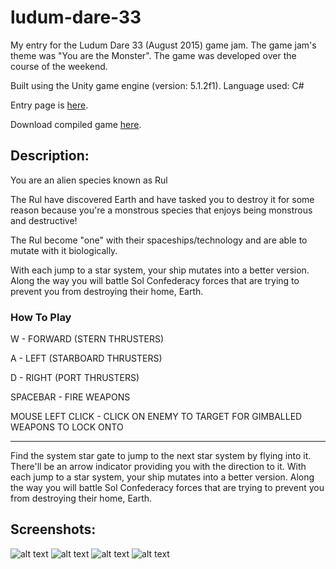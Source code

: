# ludum-dare-33
My entry for the Ludum Dare 33 (August 2015) game jam. The game jam's theme was "You are the Monster". The game was developed over the course of the weekend.

Built using the Unity game engine (version: 5.1.2f1). Language used: C#

Entry page is [here](http://ludumdare.com/compo/ludum-dare-33/?action=preview&uid=29419).

Download compiled game [here](https://hobblygobbly.itch.io/destroy-earth-ludum-dare-33-jam-game).

## Description:

You are an alien species known as Rul 

The Rul have discovered Earth and have tasked you to destroy it for some reason because you're a monstrous species that enjoys being monstrous and destructive! 

The Rul become "one" with their spaceships/technology and are able to mutate with it biologically. 

With each jump to a star system, your ship mutates into a better version. Along the way you will battle Sol Confederacy forces that are trying to prevent you from destroying their home, Earth. 

### How To Play 

W - FORWARD (STERN THRUSTERS) 

A - LEFT (STARBOARD THRUSTERS) 

D - RIGHT (PORT THRUSTERS) 

SPACEBAR - FIRE WEAPONS 

MOUSE LEFT CLICK - CLICK ON ENEMY TO TARGET FOR GIMBALLED WEAPONS TO LOCK ONTO 

---

Find the system star gate to jump to the next star system by flying into it. There'll be an arrow indicator providing you with the direction to it. With each jump to a star system, your ship mutates into a better version. Along the way you will battle Sol Confederacy forces that are trying to prevent you from destroying their home, Earth.

## Screenshots:

![alt text](https://i.imgur.com/hzv30uy.png)
![alt text](https://i.imgur.com/UxWt857.png)
![alt text](https://i.imgur.com/asc0Q3V.png)
![alt text](https://i.imgur.com/UuMoIf9.png)
